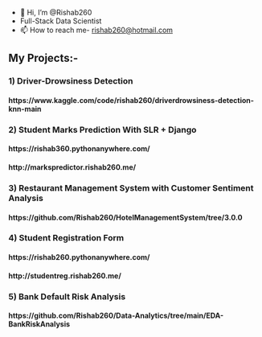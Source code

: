 - 👋 Hi, I’m @Rishab260
- Full-Stack Data Scientist
- 📫 How to reach me- rishab260@hotmail.com

<h2>My Projects:- </h2>
 <h3>1) Driver-Drowsiness Detection </h3>
 <h4> https://www.kaggle.com/code/rishab260/driverdrowsiness-detection-knn-main </h4>
<h3>2) Student Marks Prediction With SLR + Django </h3>
  <h4> https://rishab360.pythonanywhere.com/ </h4>
  <h4> http://markspredictor.rishab260.me/ </h4>
<h3>3) Restaurant Management System with Customer Sentiment Analysis
  <h4> https://github.com/Rishab260/HotelManagementSystem/tree/3.0.0 </h4>
<h3>4) Student Registration Form </h3>
 <h4>  https://rishab260.pythonanywhere.com/</h4>
 <h4> http://studentreg.rishab260.me/ </h4>
 <h3>5) Bank Default Risk Analysis</h3>
 <h4> https://github.com/Rishab260/Data-Analytics/tree/main/EDA-BankRiskAnalysis </h4>

<!---
Rishab260/Rishab260 is a ✨ special ✨ repository because its `README.md` (this file) appears on your GitHub profile.
You can click the Preview link to take a look at your changes.
--->
